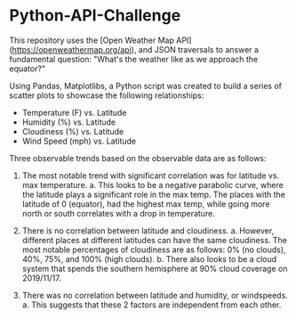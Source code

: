 # Python-API-Challenge

This repository uses the [Open Weather Map API] (https://openweathermap.org/api), and JSON traversals to answer a fundamental question: "What's the weather like as we approach the equator?"

Using Pandas, Matplotlibs, a Python script was created to build a series of scatter plots to showcase the following relationships:
  - Temperature (F) vs. Latitude
  - Humidity (%) vs. Latitude
  - Cloudiness (%) vs. Latitude
  - Wind Speed (mph) vs. Latitude

Three observable trends based on the observable data are as follows:
1.	The most notable trend with significant correlation was for latitude vs. max temperature.
  a.	This looks to be a negative parabolic curve, where the latitude plays a significant role in the max temp. The places with the latitude of 0 (equator), had the highest max temp, while going more north or south correlates with a drop in temperature.

2.	There is no correlation between latitude and cloudiness.
  a.	However, different places at different latitudes can have the same cloudiness. The most notable percentages of cloudiness are as  follows: 0% (no clouds), 40%, 75%, and 100% (high clouds).
  b.	There also looks to be a cloud system that spends the southern hemisphere at 90% cloud coverage on 2019/11/17.

3.	There was no correlation between latitude and humidity, or windspeeds.
  a.	This suggests that these 2 factors are independent from each other. 
